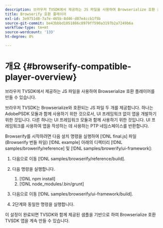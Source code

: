 ```yaml
---
description: 브라우저 TVSDK에서 제공하는 JS 파일을 사용하여 Browserialize 호환 플레이어를 만들 수 있습니다.
title: Browserify 호환 플레이어
exl-id: 3e9751d8-7a7e-465b-8d46-d07e4ccb1f5b
source-git-commit: be43bbbd1051886c8979ff590a3197b2a7249b6a
workflow-type: tm+mt
source-wordcount: '133'
ht-degree: 0%

---
```


# 개요 {#browserify-compatible-player-overview}

브라우저 TVSDK에서 제공하는 JS 파일을 사용하여 Browserialize 호환 플레이어를 만들 수 있습니다.

브라우저 TVSDK는 Browserialize와 호환되는 JS 파일 두 개를 제공합니다. 하나는 AdobePSDK 모듈과 함께 사용하기 위한 것으로서, UI 프레임워크 없이 앱을 개발하기 위한 것입니다. 다른 하나는 UI 프레임워크 모듈과 함께 사용하기 위한 것입니다. UI 프레임워크를 사용하여 앱을 작성하는 데 사용하는 PTP 네임스페이스를 반환합니다.

Browserify를 시작하려면 다음 설치 명령을 실행하여 [!DNL final.js] 파일(Browserify 번들 파일) [!DNL example] 아래의 디렉터리 [!DNL samples/browerify/reference] 및 [!DNL samples/browerify/ui-framework]:

1. 다음으로 이동 [!DNL samples/browserify/reference/build].
1. 다음 명령을 실행합니다.

   1. [!DNL npm install]
   1. [!DNL node_modules/.bin/grunt]

1. 다음으로 이동 [!DNL samples/browserify/ui-framework/build].
1. 2단계와 동일한 명령을 실행합니다.

이 설정이 완료되면 TVSDK와 함께 제공된 샘플을 기반으로 하여 Browserialize 호환 TVSDK 앱을 계속 만들 수 있습니다.
